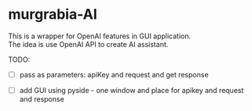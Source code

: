 # murgrabia-AI

This is a wrapper for OpenAI features in GUI application.<br>
The idea is use OpenAI API to create AI assistant.

TODO:
- [ ] pass as parameters: apiKey and request and get response
- [ ] add GUI using pyside - one window and place for apikey and request and response

